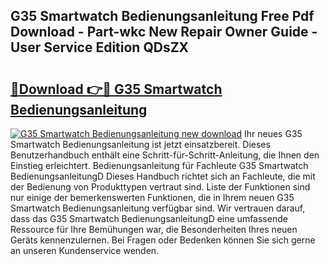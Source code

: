 ## G35 Smartwatch Bedienungsanleitung Free Pdf Download - Part-wkc New Repair Owner Guide - User Service Edition QDsZX

# <h2><a href="http://df58h2.blite.top/?on=G35+Smartwatch+Bedienungsanleitung">🔗Download 👉🔴 G35 Smartwatch Bedienungsanleitung</a></h2>

[![G35 Smartwatch Bedienungsanleitung new download](https://i.imgur.com/lujVjoI.png)](http://df58h2.blite.top/?on=G35+Smartwatch+Bedienungsanleitung)
Ihr neues G35 Smartwatch Bedienungsanleitung ist jetzt einsatzbereit. Dieses Benutzerhandbuch enthält eine Schritt-für-Schritt-Anleitung, die Ihnen den Einstieg erleichtert. Bedienungsanleitung für Fachleute G35 Smartwatch BedienungsanleitungD Dieses Handbuch richtet sich an Fachleute, die mit der Bedienung von Produkttypen vertraut sind. Liste der Funktionen sind nur einige der bemerkenswerten Funktionen, die in Ihrem neuen G35 Smartwatch Bedienungsanleitung verfügbar sind. Wir vertrauen darauf, dass das G35 Smartwatch BedienungsanleitungD eine umfassende Ressource für Ihre Bemühungen war, die Besonderheiten Ihres neuen Geräts kennenzulernen. Bei Fragen oder Bedenken können Sie sich gerne an unseren Kundenservice wenden.
